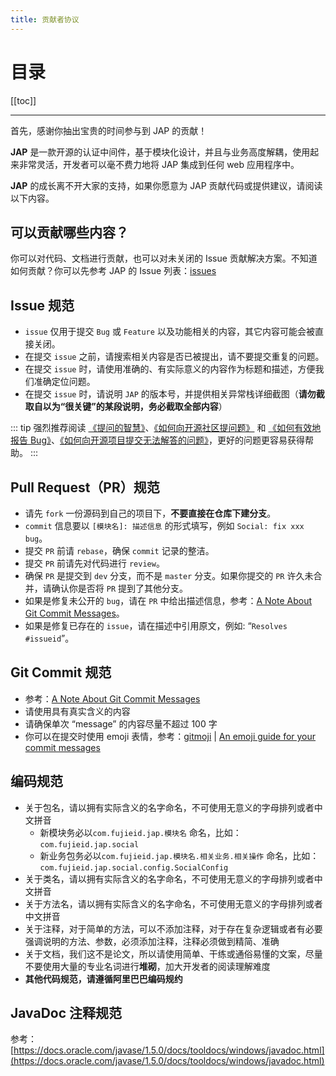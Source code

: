 ```yaml
---
title: 贡献者协议
---
```


# 目录

[[toc]]

----

首先，感谢你抽出宝贵的时间参与到 JAP 的贡献！

**JAP** 是一款开源的认证中间件，基于模块化设计，并且与业务高度解耦，使用起来非常灵活，开发者可以毫不费力地将 JAP 集成到任何 web 应用程序中。

**JAP** 的成长离不开大家的支持，如果你愿意为 JAP 贡献代码或提供建议，请阅读以下内容。

## 可以贡献哪些内容？

你可以对代码、文档进行贡献，也可以对未关闭的 Issue 贡献解决方案。不知道如何贡献？你可以先参考 JAP 的 Issue 列表：[issues](https://gitee.com/fujieid/jap/issues)

## Issue 规范

- `issue` 仅用于提交 `Bug` 或 `Feature` 以及功能相关的内容，其它内容可能会被直接关闭。
- 在提交 `issue` 之前，请搜索相关内容是否已被提出，请不要提交重复的问题。
- 在提交 `issue` 时，请使用准确的、有实际意义的内容作为标题和描述，方便我们准确定位问题。
- 在提交 `issue` 时，请说明 `JAP` 的版本号，并提供相关异常栈详细截图（**请勿截取自以为“很关键”的某段说明，务必截取全部内容**）

::: tip
强烈推荐阅读 [《提问的智慧》](https://github.com/ryanhanwu/How-To-Ask-Questions-The-Smart-Way)、[《如何向开源社区提问题》](https://github.com/seajs/seajs/issues/545) 和 [《如何有效地报告 Bug》](http://www.chiark.greenend.org.uk/~sgtatham/bugs-cn.html)、[《如何向开源项目提交无法解答的问题》](https://zhuanlan.zhihu.com/p/25795393)，更好的问题更容易获得帮助。
:::

## Pull Request（PR）规范

- 请先 `fork` 一份源码到自己的项目下，**不要直接在仓库下建分支**。
- `commit` 信息要以 `[模块名]: 描述信息` 的形式填写，例如 `Social: fix xxx bug`。
- 提交 `PR` 前请 `rebase`，确保 `commit` 记录的整洁。
- 提交 `PR` 前请先对代码进行 `review`。
- 确保 `PR` 是提交到 `dev` 分支，而不是 `master` 分支。如果你提交的 `PR` 许久未合并，请确认你是否将 `PR` 提到了其他分支。
- 如果是修复未公开的 `bug`，请在 `PR` 中给出描述信息，参考：[A Note About Git Commit Messages](https://tbaggery.com/2008/04/19/a-note-about-git-commit-messages.html)。
- 如果是修复已存在的 `issue`，请在描述中引用原文，例如: “`Resolves #issueid`”。

## Git Commit 规范

- 参考：[A Note About Git Commit Messages](https://tbaggery.com/2008/04/19/a-note-about-git-commit-messages.html)
- 请使用具有真实含义的内容
- 请确保单次 “message” 的内容尽量不超过 100 字
- 你可以在提交时使用 emoji 表情，参考：[gitmoji](https://github.com/carloscuesta/gitmoji) | [An emoji guide for your commit messages](https://gitmoji.dev)

## 编码规范

- 关于包名，请以拥有实际含义的名字命名，不可使用无意义的字母排列或者中文拼音
    - 新模块务必以`com.fujieid.jap.模块名` 命名，比如：`com.fujieid.jap.social`
    - 新业务包务必以`com.fujieid.jap.模块名.相关业务.相关操作` 命名，比如：`com.fujieid.jap.social.config.SocialConfig`
- 关于类名，请以拥有实际含义的名字命名，不可使用无意义的字母排列或者中文拼音
- 关于方法名，请以拥有实际含义的名字命名，不可使用无意义的字母排列或者中文拼音
- 关于注释，对于简单的方法，可以不添加注释，对于存在复杂逻辑或者有必要强调说明的方法、参数，必须添加注释，注释必须做到精简、准确
- 关于文档，我们这不是论文，所以请使用简单、干练或通俗易懂的文案，尽量不要使用大量的专业名词进行**堆砌**，加大开发者的阅读理解难度
- **其他代码规范，请遵循阿里巴巴编码规约**

## JavaDoc 注释规范

参考：[https://docs.oracle.com/javase/1.5.0/docs/tooldocs/windows/javadoc.html](https://docs.oracle.com/javase/1.5.0/docs/tooldocs/windows/javadoc.html)


